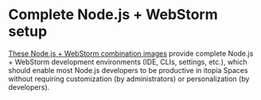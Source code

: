 # Complete Node.js + WebStorm setup

[These Node.js + WebStorm combination images](https://github.com/orgs/itopia-inc/packages?tab=packages&repo_name=spaces-images&q=Node.js+WebStorm)
provide complete Node.js + WebStorm development environments (IDE, CLIs, settings, etc.),
which should enable most Node.js developers to be productive in itopia Spaces
without requiring customization (by administrators) or personalization (by developers).

<!-- TODO: Add a "Design choices" section -->
